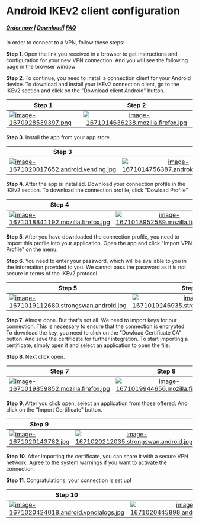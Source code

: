 # Android IKEv2 client configuration

##### [Order now](https://panel.puqcloud.com/index.php?rp=/store/puqvpn) | [Download](https://download.puqcloud.com/cp/puqvpncp/)| [FAQ](https://faq.puqcloud.com)

In order to connect to a VPN, follow these steps:

**Step 1**. Open the link you received in a browser to get instructions and configuration for your new VPN connection. And you will see the following page in the browser window 
 
**Step 2**. To continue, you need to install a connection client for your Android device. To download and install your IKEv2 connection client, go to the IKEv2 section and click on the "Download client Android" button.  
    
| Step 1        | Step 2        |
| ------------- |:-------------:|
|[![image-1670928539397.png](https://doc.puq.info/uploads/images/gallery/2022-12/scaled-1680-/image-1670928539397.png)](https://doc.puq.info/uploads/images/gallery/2022-12/image-1670928539397.png)|[![image-1671014636238.mozilla.firefox.jpg](https://doc.puq.info/uploads/images/gallery/2022-12/scaled-1680-/image-1671014636238-mozilla-firefox.jpg)](https://doc.puq.info/uploads/images/gallery/2022-12/image-1671014636238-mozilla-firefox.jpg)|

**Step 3**. Install the app from your app store.  

| Step 3        |               |
| ------------- |:-------------:|
|[![image-1671020017652.android.vending.jpg](https://doc.puq.info/uploads/images/gallery/2022-12/scaled-1680-/image-1671020017652-android-vending.jpg)](https://doc.puq.info/uploads/images/gallery/2022-12/image-1671020017652-android-vending.jpg)|[![image-1671014756387.android.vending.jpg](https://doc.puq.info/uploads/images/gallery/2022-12/scaled-1680-/image-1671014756387-android-vending.jpg)](https://doc.puq.info/uploads/images/gallery/2022-12/image-1671014756387-android-vending.jpg)|

**Step 4**. After the app is installed. Download your connection profile in the IKEv2 section. To download the connection profile, click "Dowload Profile"
    
| Step 4        |               |
| ------------- |:-------------:|
|[![image-1671018841192.mozilla.firefox.jpg](https://doc.puq.info/uploads/images/gallery/2022-12/scaled-1680-/image-1671018841192-mozilla-firefox.jpg)](https://doc.puq.info/uploads/images/gallery/2022-12/image-1671018841192-mozilla-firefox.jpg)|[![image-1671018952589.mozilla.firefox.jpg](https://doc.puq.info/uploads/images/gallery/2022-12/scaled-1680-/image-1671018952589-mozilla-firefox.jpg)](https://doc.puq.info/uploads/images/gallery/2022-12/image-1671018952589-mozilla-firefox.jpg)|
    
**Step 5**. After you have downloaded the connection profile, you need to import this profile into your application. Open the app and click "Import VPN Profile" on the menu.  
    
**Step 6**. You need to enter your password, which will be available to you in the information provided to you. We cannot pass the password as it is not secure in terms of the IKEv2 protocol.  
        
| Step 5        | Step 6        |
| ------------- |:-------------:|
|[![image-1671019112680.strongswan.android.jpg](https://doc.puq.info/uploads/images/gallery/2022-12/scaled-1680-/image-1671019112680-strongswan-android.jpg)](https://doc.puq.info/uploads/images/gallery/2022-12/image-1671019112680-strongswan-android.jpg)|[![image-1671019246935.strongswan.android.jpg](https://doc.puq.info/uploads/images/gallery/2022-12/scaled-1680-/image-1671019246935-strongswan-android.jpg)](https://doc.puq.info/uploads/images/gallery/2022-12/image-1671019246935-strongswan-android.jpg)|
    
**Step 7**. Almost done. But that's not all. We need to import keys for our connection. This is necessary to ensure that the connection is encrypted. To download the key, you need to click on the "Dowload Certificate CA" button. And save the certificate for further integration. To start importing a certificate, simply open it and select an application to open the file.  
    
**Step 8**. Next click open.  
    
| Step 7        | Step 8        |
| ------------- |:-------------:|
|[![image-1671019859852.mozilla.firefox.jpg](https://doc.puq.info/uploads/images/gallery/2022-12/scaled-1680-/image-1671019859852-mozilla-firefox.jpg)](https://doc.puq.info/uploads/images/gallery/2022-12/image-1671019859852-mozilla-firefox.jpg)|[![image-1671019944656.mozilla.firefox.jpg](https://doc.puq.info/uploads/images/gallery/2022-12/scaled-1680-/image-1671019944656-mozilla-firefox.jpg)](https://doc.puq.info/uploads/images/gallery/2022-12/image-1671019944656-mozilla-firefox.jpg)|
    
**Step 9**. After you click open, select an application from those offered. And click on the "Import Certificate" button.
    
| Step 9        |               |
| ------------- |:-------------:|
|  [![image-1671020143782.jpg](https://doc.puq.info/uploads/images/gallery/2022-12/scaled-1680-/image-1671020143782.jpg)](https://doc.puq.info/uploads/images/gallery/2022-12/image-1671020143782.jpg)|[![image-1671020212035.strongswan.android.jpg](https://doc.puq.info/uploads/images/gallery/2022-12/scaled-1680-/image-1671020212035-strongswan-android.jpg)](https://doc.puq.info/uploads/images/gallery/2022-12/image-1671020212035-strongswan-android.jpg)|
    
**Step 10**. After importing the certificate, you can share it with a secure VPN network. Agree to the system warnings if you want to activate the connection.  
    
**Step 11**. Congratulations, your connection is set up!  
    
| Step 10       |               | Step 11       |
| ------------- |:-------------:|:-------------:|
|[![image-1671020424018.android.vpndialogs.jpg](https://doc.puq.info/uploads/images/gallery/2022-12/scaled-1680-/image-1671020424018-android-vpndialogs.jpg)](https://doc.puq.info/uploads/images/gallery/2022-12/image-1671020424018-android-vpndialogs.jpg)|[![image-1671020445898.android.settings.jpg](https://doc.puq.info/uploads/images/gallery/2022-12/scaled-1680-/image-1671020445898-android-settings.jpg)](https://doc.puq.info/uploads/images/gallery/2022-12/image-1671020445898-android-settings.jpg)|[![image-1671020540840.strongswan.android.jpg](https://doc.puq.info/uploads/images/gallery/2022-12/scaled-1680-/image-1671020540840-strongswan-android.jpg)](https://doc.puq.info/uploads/images/gallery/2022-12/image-1671020540840-strongswan-android.jpg)|
